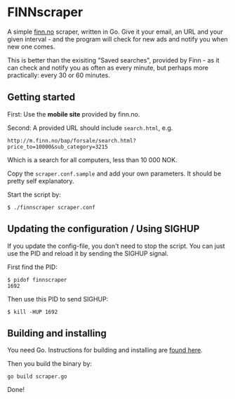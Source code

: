 # FINNscraper

A simple [finn.no](finn.no) scraper, written in Go. Give it your email, an URL
and your given interval - and the program will check for new ads and notify you
when new one comes.

This is better than the exisiting "Saved searches", provided by Finn - as it
can check and notify you as often as every minute, but perhaps more
practically: every 30 or 60 minutes.

## Getting started

First: Use the **mobile site** provided by finn.no.

Second: A provided URL should include `search.html`, e.g.

    http://m.finn.no/bap/forsale/search.html?price_to=10000&sub_category=3215

Which is a search for all computers, less than 10 000 NOK.

Copy the `scraper.conf.sample` and add your own parameters. It should be pretty
self explanatory.

Start the script by:

    $ ./finnscraper scraper.conf

## Updating the configuration / Using SIGHUP

If you update the config-file, you don't need to stop the script. You can just
use the PID and reload it by sending the SIGHUP signal.

First find the PID:

    $ pidof finnscraper
    1692

Then use this PID to send SIGHUP:

    $ kill -HUP 1692

## Building and installing

You need Go. Instructions for building and installing are [found
here](http://golang.org/doc/install).

Then you build the binary by:

    go build scraper.go

Done!
